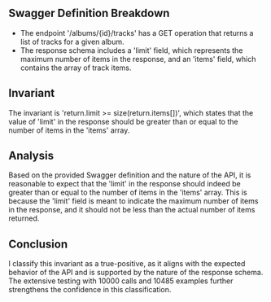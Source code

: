 ## Swagger Definition Breakdown
- The endpoint '/albums/{id}/tracks' has a GET operation that returns a list of tracks for a given album.
- The response schema includes a 'limit' field, which represents the maximum number of items in the response, and an 'items' field, which contains the array of track items.

## Invariant
The invariant is 'return.limit >= size(return.items[])', which states that the value of 'limit' in the response should be greater than or equal to the number of items in the 'items' array.

## Analysis
Based on the provided Swagger definition and the nature of the API, it is reasonable to expect that the 'limit' in the response should indeed be greater than or equal to the number of items in the 'items' array. This is because the 'limit' field is meant to indicate the maximum number of items in the response, and it should not be less than the actual number of items returned.

## Conclusion
I classify this invariant as a true-positive, as it aligns with the expected behavior of the API and is supported by the nature of the response schema. The extensive testing with 10000 calls and 10485 examples further strengthens the confidence in this classification.

